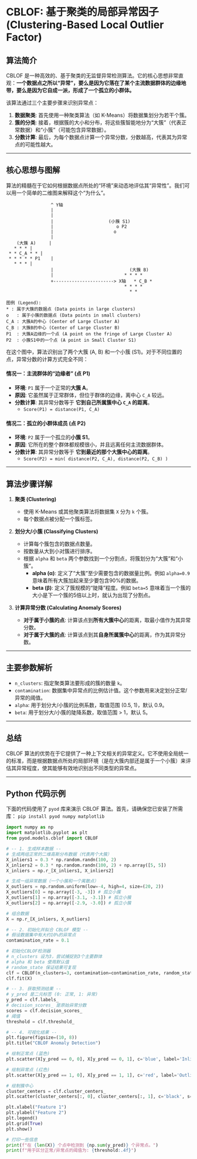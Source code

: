 # CBLOF: 基于聚类的局部异常因子 (Clustering-Based Local Outlier Factor)

## 算法简介

CBLOF 是一种高效的、基于聚类的无监督异常检测算法。它的核心思想非常直观：**一个数据点之所以“异常”，要么是因为它落在了某个主流数据群体的边缘地带，要么是因为它自成一派，形成了一个孤立的小群体。**

该算法通过三个主要步骤来识别异常点：
1.  **数据聚类**: 首先使用一种聚类算法（如 K-Means）将数据集划分为若干个簇。
2.  **簇的分类**: 接着，根据簇的大小和分布，将这些簇智能地分为“大簇”（代表正常数据）和“小簇”（可能包含异常数据）。
3.  **分数计算**: 最后，为每个数据点计算一个异常分数，分数越高，代表其为异常点的可能性越大。

---

## 核心思想与图解

算法的精髓在于它如何根据数据点所处的“环境”来动态地评估其“异常性”。我们可以用一个简单的二维图来解释这个“为什么”。

```
                 ^ Y轴
                 |
                 |
                 |                     (小簇 S1)
                 |                        o P2
                 |                       o
                 |
    (大簇 A)     |
   * * * |
 * * C_A * * |
 * * * * * P1    |
   * * * |
                 |                             (大簇 B)
                 |                           * * * *
                 +-----------------------> X轴   * C_B *
                                             * * * *
                                               * *

图例 (Legend):
* : 属于大簇的数据点 (Data points in large clusters)
o   : 属于小簇的数据点 (Data points in small clusters)
C_A : 大簇A的中心 (Center of Large Cluster A)
C_B : 大簇B的中心 (Center of Large Cluster B)
P1  : 大簇A边缘的一个点 (A point on the fringe of Large Cluster A)
P2  : 小簇S1中的一个点 (A point in Small Cluster S1)
```

在这个图中，算法识别出了两个大簇 (A, B) 和一个小簇 (S1)。对于不同位置的点，异常分数的计算方式完全不同：

#### 情况一：主流群体的“边缘者” (点 P1)
- **环境**: `P1` 属于一个正常的**大簇 A**。
- **原因**: 它虽然属于正常群体，但位于群体的边缘，离中心 `C_A` 较远。
- **分数计算**: 其异常分数等于 **它到自己所属簇中心 `C_A` 的距离**。
  - `Score(P1) = distance(P1, C_A)`

#### 情况二：孤立的小群体成员 (点 P2)
- **环境**: `P2` 属于一个孤立的**小簇 S1**。
- **原因**: 它所在的整个群体都规模很小，并且远离任何主流数据群体。
- **分数计算**: 其异常分数等于 **它到最近的那个大簇中心的距离**。
  - `Score(P2) = min( distance(P2, C_A), distance(P2, C_B) )`

---

## 算法步骤详解

1.  **聚类 (Clustering)**
    - 使用 K-Means 或其他聚类算法将数据集 `X` 分为 `k` 个簇。
    - 每个数据点被分配一个簇标签。

2.  **划分大/小簇 (Classifying Clusters)**
    - 计算每个簇包含的数据点数量。
    - 按数量从大到小对簇进行排序。
    - 根据 `alpha` 和 `beta` 两个参数找到一个分割点，将簇划分为“大簇”和“小簇”。
      - **alpha (α)**: 定义了“大簇”至少需要包含的数据量比例。例如 `alpha=0.9` 意味着所有大簇加起来至少要包含90%的数据。
      - **beta (β)**: 定义了簇规模的“陡降”程度。例如 `beta=5` 意味着当一个簇的大小是下一个簇的5倍以上时，就认为出现了分割点。

3.  **计算异常分数 (Calculating Anomaly Scores)**
    - **对于属于小簇的点**: 计算该点到**所有大簇中心**的距离，取最小值作为其异常分数。
    - **对于属于大簇的点**: 计算该点到其**自身所属簇中心**的距离，作为其异常分数。

---

## 主要参数解析

- `n_clusters`: 指定聚类算法要形成的簇的数量 `k`。
- `contamination`: 数据集中异常点的比例估计值。这个参数用来决定划分正常/异常的阈值。
- `alpha`: 用于划分大/小簇的比例系数，取值范围 (0.5, 1)，默认 0.9。
- `beta`: 用于划分大/小簇的陡降系数，取值范围 > 1，默认 5。

---

## 总结

CBLOF 算法的优势在于它提供了一种上下文相关的异常定义。它不使用全局统一的标准，而是根据数据点所处的局部环境（是在大簇内部还是属于一个小簇）来评估其异常程度，使其能够有效地识别出不同类型的异常点。

---

## Python 代码示例

下面的代码使用了 `pyod` 库来演示 CBLOF 算法。首先，请确保您已安装了所需库：
`pip install pyod numpy matplotlib`

```python
import numpy as np
import matplotlib.pyplot as plt
from pyod.models.cblof import CBLOF

# -- 1. 生成样本数据 --
# 生成两组正常的二维高斯分布数据（代表两个大簇）
X_inliers1 = 0.3 * np.random.randn(100, 2)
X_inliers2 = 0.3 * np.random.randn(100, 2) + np.array([5, 5])
X_inliers = np.r_[X_inliers1, X_inliers2]

# 生成一组异常数据（一个小簇和一个离散点）
X_outliers = np.random.uniform(low=-4, high=4, size=(20, 2))
X_outliers[0] = np.array([-3, -3]) # 孤立小簇
X_outliers[1] = np.array([-3.1, -3.1]) # 孤立小簇
X_outliers[2] = np.array([-2.9, -3.0]) # 孤立小簇

# 组合数据
X = np.r_[X_inliers, X_outliers]

# -- 2. 初始化并拟合 CBLOF 模型 --
# 假设数据集中有大约10%的异常点
contamination_rate = 0.1

# 初始化CBLOF检测器
# n_clusters 设为3，尝试捕捉到3个主要群体
# alpha 和 beta 使用默认值
# random_state 保证结果可复现
clf = CBLOF(n_clusters=3, contamination=contamination_rate, random_state=42)
clf.fit(X)

# -- 3. 获取预测结果 --
# y_pred 是二元标签 (0: 正常, 1: 异常)
y_pred = clf.labels_
# decision_scores_ 是原始异常分数
scores = clf.decision_scores_
# 阈值
threshold = clf.threshold_

# -- 4. 可视化结果 --
plt.figure(figsize=(10, 8))
plt.title("CBLOF Anomaly Detection")

# 绘制正常点 (蓝色)
plt.scatter(X[y_pred == 0, 0], X[y_pred == 0, 1], c='blue', label='Inliers')

# 绘制异常点 (红色)
plt.scatter(X[y_pred == 1, 0], X[y_pred == 1, 1], c='red', label='Outliers')

# 绘制簇中心
cluster_centers = clf.cluster_centers_
plt.scatter(cluster_centers[:, 0], cluster_centers[:, 1], c='black', s=100, marker='X', label='Cluster Centers')

plt.xlabel("Feature 1")
plt.ylabel("Feature 2")
plt.legend()
plt.grid(True)
plt.show()

# 打印一些信息
print(f"在 {len(X)} 个点中检测到 {np.sum(y_pred)} 个异常点。")
print(f"用于区分正常/异常点的阈值为: {threshold:.4f}")
```